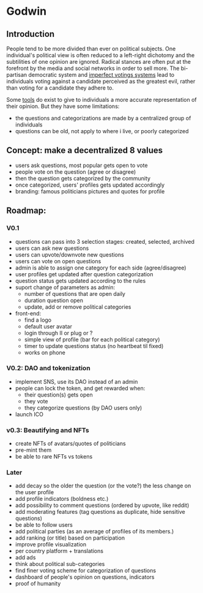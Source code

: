 # Godwin

## Introduction

People tend to be more divided than ever on political subjects. One individual's political view is often reduced to a left-right dichotomy and the subtilities of one opinion are ignored. Radical stances are often put at the forefront by the media and social networks in order to sell more. The bi-partisan democratic system and [imperfect votings systems](https://www.youtube.com/watch?v=tJag3vuG834) lead to individuals voting against a candidate perceived as the greatest evil, rather than voting for a candidate they adhere to.

Some [tools](https://www.reddit.com/r/PoliticalCompass/) do exist to give to individuals a more accurate representation of their opinion. But they have some limitations:
 - the questions and categorizations are made by a centralized group of individuals
 - questions can be old, not apply to where i live, or poorly categorized

## Concept: make a decentralized 8 values
 - users ask questions, most popular gets open to vote
 - people vote on the question (agree or disagree)
 - then the question gets categorized by the community
 - once categorized, users' profiles gets updated accordingly
 - branding: famous politicians pictures and quotes for profile

## Roadmap:

### V0.1
- questions can pass into 3 selection stages: created, selected, archived
- users can ask new questions
- users can upvote/downvote new questions
- users can vote on open questions
- admin is able to assign one category for each side (agree/disagree)
- user profiles get updated after question categorization
- question status gets updated according to the rules
- suport change of parameters as admin:
  - number of questions that are open daily
  - duration question open
  - update, add or remove political categories
- front-end: 
  - find a logo
  - default user avatar
  - login through II or plug or ?
  - simple view of profile (bar for each political category)
  - timer to update questions status (no heartbeat til fixed)
  - works on phone

### V0.2: DAO and tokenization
- implement SNS, use its DAO instead of an admin
- people can lock the token, and get rewarded when:
  - their question(s) gets open
  - they vote
  - they categorize questions (by DAO users only)
- launch ICO

### v0.3: Beautifying and NFTs
 - create NFTs of avatars/quotes of politicians
 - pre-mint them
 - be able to rare NFTs vs tokens

### Later
 - add decay so the older the question (or the vote?) the less change on the user profile
 - add profile indicators (boldness etc.)
 - add possibility to comment questions (ordered by upvote, like reddit)
 - add moderating features (tag questions as duplicate, hide sensitive questions)
 - be able to follow users
 - add political parties (as an average of profiles of its members.)
 - add ranking (or title) based on participation
 - improve profile visualization
 - per country platform + translations
 - add ads
 - think about political sub-categories
 - find finer voting scheme for categorization of questions
 - dashboard of people's opinion on questions, indicators
 - proof of humanity
